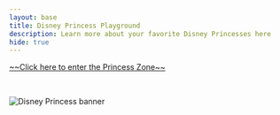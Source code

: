 ```yaml
---
layout: base
title: Disney Princess Playground
description: Learn more about your favorite Disney Princesses here
hide: true
---
```


[\~\~Click here to enter the Princess Zone\~\~]({{site.baseurl}}/princess/home)

<br>

![Disney Princess banner]({{site.baseurl}}/images/princesses.jpg)